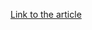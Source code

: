[Link to the article](https://cybersecuritynews.com/new-go-based-malware-exploits-telegram-and-use-it-as-c2-channel/)
